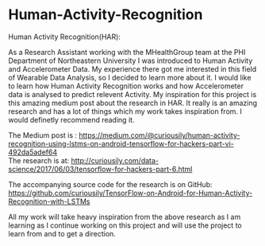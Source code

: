 # Human-Activity-Recognition
Human Activity Recognition(HAR): 

As a Research Assistant working with the MHealthGroup team at the PHI Department of Northeastern University I was introduced to Human Activity and Accelerometer Data.  My experience there got me interested in this field of Wearable Data Analysis, so I decided to learn more about it. I would like to learn how Human Activity Recognition works and how Accelerometer data is analysed to predict relevent Activity.  My inspiration for this project is this amazing medium post about the research in HAR. It really is an amazing research and has a lot of things which my work takes inspiration from. I would definetly recommend reading it.  

The Medium post is : https://medium.com/@curiousily/human-activity-recognition-using-lstms-on-android-tensorflow-for-hackers-part-vi-492da5adef64  
The research is at: http://curiousily.com/data-science/2017/06/03/tensorflow-for-hackers-part-6.html  

The accompanying source code for the research is on GitHub: https://github.com/curiousily/TensorFlow-on-Android-for-Human-Activity-Recognition-with-LSTMs  

All my work will take heavy inspiration from the above research as I am learning as I continue working on this project and will use the project to learn from and to get a direction.
